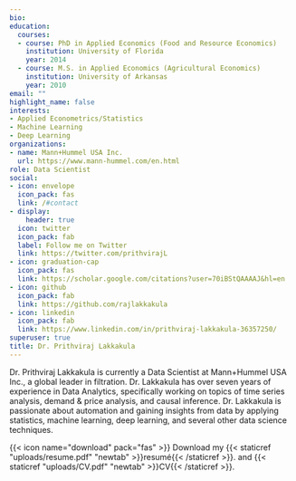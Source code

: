 ```yaml
---
bio: 
education:
  courses:
  - course: PhD in Applied Economics (Food and Resource Economics)
    institution: University of Florida
    year: 2014
  - course: M.S. in Applied Economics (Agricultural Economics)
    institution: University of Arkansas
    year: 2010
email: ""
highlight_name: false
interests:
- Applied Econometrics/Statistics
- Machine Learning
- Deep Learning
organizations:
- name: Mann+Hummel USA Inc.
  url: https://www.mann-hummel.com/en.html
role: Data Scientist
social:
- icon: envelope
  icon_pack: fas
  link: /#contact
- display:
    header: true
  icon: twitter
  icon_pack: fab
  label: Follow me on Twitter
  link: https://twitter.com/prithvirajL
- icon: graduation-cap
  icon_pack: fas
  link: https://scholar.google.com/citations?user=70iBStQAAAAJ&hl=en
- icon: github
  icon_pack: fab
  link: https://github.com/rajlakkakula
- icon: linkedin
  icon_pack: fab
  link: https://www.linkedin.com/in/prithviraj-lakkakula-36357250/
superuser: true
title: Dr. Prithviraj Lakkakula
---
```


Dr. Prithviraj Lakkakula is currently a Data Scientist at Mann+Hummel USA Inc., a global leader in filtration. Dr. Lakkakula has over seven years of experience in Data Analytics, specifically working on topics of time series analysis, demand & price analysis, and causal inference. Dr. Lakkakula is passionate about automation and gaining insights from data by applying statistics, machine learning, deep learning, and several other data science techniques.

{{< icon name="download" pack="fas" >}} Download my {{< staticref "uploads/resume.pdf" "newtab" >}}resumé{{< /staticref >}}. and {{< staticref "uploads/CV.pdf" "newtab" >}}CV{{< /staticref >}}.
